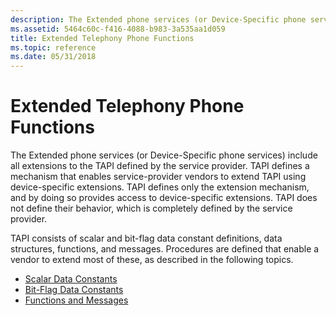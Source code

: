 ```yaml
---
description: The Extended phone services (or Device-Specific phone services) include all extensions to the TAPI defined by the service provider.
ms.assetid: 5464c60c-f416-4088-b983-3a535aa1d059
title: Extended Telephony Phone Functions
ms.topic: reference
ms.date: 05/31/2018
---
```


# Extended Telephony Phone Functions

The Extended phone services (or Device-Specific phone services) include all extensions to the TAPI defined by the service provider. TAPI defines a mechanism that enables service-provider vendors to extend TAPI using device-specific extensions. TAPI defines only the extension mechanism, and by doing so provides access to device-specific extensions. TAPI does not define their behavior, which is completely defined by the service provider.

TAPI consists of scalar and bit-flag data constant definitions, data structures, functions, and messages. Procedures are defined that enable a vendor to extend most of these, as described in the following topics.

-   [Scalar Data Constants](scalar-data-constants.md)
-   [Bit-Flag Data Constants](bit-flag-data-constants.md)
-   [Functions and Messages](functions-and-messages.md)

 

 



